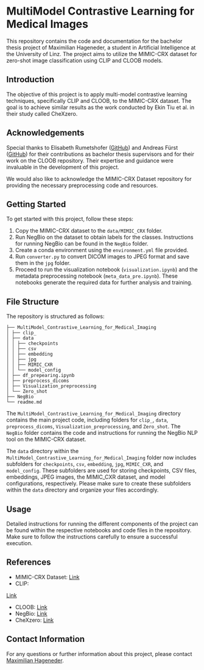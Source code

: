 # MultiModel Contrastive Learning for Medical Images

This repository contains the code and documentation for the bachelor thesis project of Maximilian Hageneder, a student in Artificial Intelligence at the University of Linz. The project aims to utilize the MIMIC-CRX dataset for zero-shot image classification using CLIP and CLOOB models.

## Introduction

The objective of this project is to apply multi-model contrastive learning techniques, specifically CLIP and CLOOB, to the MIMIC-CRX dataset. The goal is to achieve similar results as the work conducted by Ekin Tiu et al. in their study called CheXzero.

## Acknowledgements

Special thanks to Elisabeth Rumetshofer ([GitHub](https://github.com/elirum)) and Andreas Fürst ([GitHub](https://github.com/fuersta)) for their contributions as bachelor thesis supervisors and for their work on the CLOOB repository. Their expertise and guidance were invaluable in the development of this project.

We would also like to acknowledge the MIMIC-CRX Dataset repository for providing the necessary preprocessing code and resources.

## Getting Started

To get started with this project, follow these steps:

1. Copy the MIMIC-CRX dataset to the `data/MIMIC_CRX` folder.
2. Run NegBio on the dataset to obtain labels for the classes. Instructions for running NegBio can be found in the `NegBio` folder.
3. Create a conda environment using the `environment.yml` file provided.
4. Run `converter.py` to convert DICOM images to JPEG format and save them in the `jpg` folder.
5. Proceed to run the visualization notebook (`visualization.ipynb`) and the metadata preprocessing notebook (`meta_data_pre.ipynb`). These notebooks generate the required data for further analysis and training.

## File Structure

The repository is structured as follows:

```
├── MultiModel_Contrastive_Learning_for_Medical_Imaging
│ ├── clip_
│ ├── data
│ │ ├── checkpoints
│ │ ├── csv
│ │ ├── embedding
│ │ ├── jpg
│ │ ├── MIMIC_CXR
│ │ └── model_config
│ ├── df_prepearing.ipynb
│ ├── preprocess_dicoms
│ ├── Visualization_preprocessing
│ └── Zero_shot
├── NegBio
└── readme.md
```

The `MultiModel_Contrastive_Learning_for_Medical_Imaging` directory contains the main project code, including folders for `clip_`, `data`, `preprocess_dicoms`, `Visualization_preprocessing`, and `Zero_shot`. The `NegBio` folder contains the code and instructions for running the NegBio NLP tool on the MIMIC-CRX dataset.

The `data` directory within the `MultiModel_Contrastive_Learning_for_Medical_Imaging` folder now includes subfolders for `checkpoints`, `csv`, `embedding`, `jpg`, `MIMIC_CXR`, and `model_config`. These subfolders are used for storing checkpoints, CSV files, embeddings, JPEG images, the MIMIC_CXR dataset, and model configurations, respectively. Please make sure to create these subfolders within the `data` directory and organize your files accordingly.

## Usage

Detailed instructions for running the different components of the project can be found within the respective notebooks and code files in the repository. Make sure to follow the instructions carefully to ensure a successful execution.

## References

- MIMIC-CRX Dataset: [Link](https://www.researchgate.net/publication/330552843_MIMIC-CXR_A_large_publicly_available_database_of_labeled_chest_radiographs)
- CLIP:

 [Link](https://arxiv.org/abs/2103.00020)
- CLOOB: [Link](https://arxiv.org/abs/2110.11316)
- NegBio: [Link](https://arxiv.org/abs/1712.05898)
- CheXzero: [Link](https://doi.org/10.1038/s41551-022-00936-9)

## Contact Information

For any questions or further information about this project, please contact [Maximilian Hageneder](mailto:max.hageneder@gmail.com).